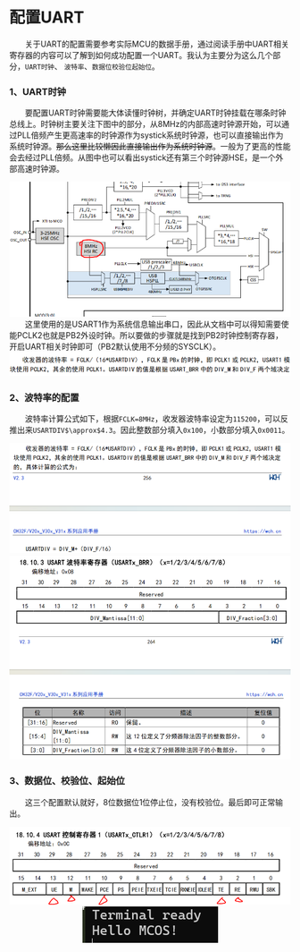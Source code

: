 # 配置UART
&emsp;&emsp;关于UART的配置需要参考实际MCU的数据手册，通过阅读手册中UART相关寄存器的内容可以了解到如何成功配置一个UART。我认为主要分为这么几个部分，`UART时钟`、 `波特率`、`数据位校验位起始位`。
### 1、UART时钟
&emsp;&emsp;要配置UART时钟需要能大体读懂时钟树，并确定UART时钟挂载在哪条时钟总线上。时钟树主要关注下图中的部分，从8MHz的内部高速时钟源开始，可以通过PLL倍频产生更高速率的时钟源作为systick系统时钟源，也可以直接输出作为系统时钟源。~~那么这里比较懒因此直接输出作为系统时钟源~~。一般为了更高的性能会去经过PLL倍频。从图中也可以看出systick还有第三个时钟源HSE，是一个外部高速时钟源。
<div align=center>
    <img src="../pic/时钟树.png" alt="image">
</div>
&emsp;&emsp;这里使用的是USART1作为系统信息输出串口，因此从文档中可以得知需要使能PCLK2也就是PB2外设时钟。所以要做的步骤就是找到PB2时钟控制寄存器，开启UART相关时钟即可（PB2默认使用不分频的SYSCLK）。
<div align=center>
    <img src="../pic/USART所属外设时钟.png" alt="image">
</div>

### 2、波特率的配置
&emsp;&emsp;波特率计算公式如下，根据`FCLK=8MHz`，收发器波特率设定为`115200`，可以反推出来`USARTDIV$\approx$4.3`。因此整数部分填入`0x100`，小数部分填入`0x0011`。
<div align=center>
    <img src="../pic/波特率计算公式.png" alt="image">
</div>
<div align=center>
    <img src="../pic/USART波特率寄存器.png" alt="image">
</div>

### 3、数据位、校验位、起始位
&emsp;&emsp;这三个配置默认就好，8位数据位1位停止位，没有校验位。最后即可正常输出。
<div align=center>
    <img src="../pic/USART数据位配置.png" alt="image">
</div>
<div align=center>
    <img src="../pic/HelloMCOS.png" alt="image">
</div>
